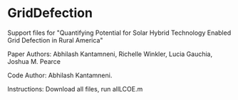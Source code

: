 # GridDefection
Support files for "Quantifying Potential for Solar Hybrid Technology Enabled Grid Defection in Rural America"

Paper Authors: Abhilash Kantamneni, Richelle Winkler, Lucia Gauchia, Joshua M. Pearce

Code Author: Abhilash Kantamneni. 

Instructions: Download all files, run allLCOE.m


